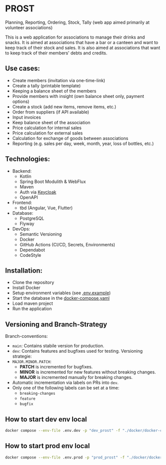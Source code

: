 # PROST

Planning, Reporting, Ordering, Stock, Tally (web app aimed primarily at volunteer associations)

This is a web application for associations to manage their drinks and snacks. It is aimed at
associations that have a bar or a canteen and want to keep track of their stock and sales. It is
also aimed at associations that want to keep track of their members' debts and credits.


## Use cases:

- Create members (invitation via one-time-link)
- Create a tally (printable template)
- Keeping a balance sheet of the members
- Provide members with insight (own balance sheet only, payment options)
- Create a stock (add new items, remove items, etc.)
- Order from suppliers (if API available)
- Input invoices
- Keep balance sheet of the association
- Price calculation for internal sales
- Price calculation for external sales
- Calculation for exchange of goods between associations
- Reporting (e.g. sales per day, week, month, year, loss of bottles, etc.)

## Technologies:
- Backend:
  - Kotlin
  - Spring Boot Modulith & WebFlux
  - Maven
  - Auth via [Keycloak](https://www.keycloak.org/)
  - OpenAPI
- Frontend:
  - tbd (Angular, Vue, Flutter)
- Database:
  - PostgreSQL
  - Flyway
- DevOps:
  - Semantic Versioning
  - Docker
  - GitHub Actions (CI/CD, Secrets, Environments)
  - Dependabot
  - CodeStyle

## Installation:
- Clone the repository
- Install Docker
- Setup environment variables (see [.env.example](/.env.example))
- Start the database in the [docker-compose.yaml](../docker/docker-compose.yaml)
- Load maven project
- Run the application

## Versioning and Branch-Strategy
Branch-conventions:
  - `main`: Contains stabile version for production.
  - `dev`: Contains features and bugfixes used for testing.
Versioning strategie:
  - `MAJOR.MINOR.PATCH`:
    - **PATCH** is incremented for bugfixes.
    - **MINOR** is incremented for new features without breaking changes.
    - **MAJOR** is incremented manually for breaking changes.
  - Automatic incrementation via labels on PRs into `dev`.
  - Only one of the following labels can be set at a time:
    - `breaking-changes`
    - `feature`
    - `bugfix`

## How to start dev env local
```bash
docker compose --env-file .env.dev -p "dev_prost" -f "./docker/docker-compose.dev.yaml" up
```

## How to start prod env local
```bash
docker compose --env-file .env.prod -p "prod_prost" -f "./docker/docker-compose.prod.yaml" up
```
